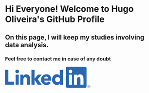# Hi Everyone! Welcome to Hugo Oliveira's GitHub Profile
## On this page, I will keep my studies involving data analysis.
### Feel free to contact me in case of any doubt
[<img src="https://raw.githubusercontent.com/hugo-deoliveira/hugo-deoliveira/main/68747470733a2f2f7265732e636c6f7564696e6172792e636f6d2f696d706f7274646174612f696d6167652f75706c6f61642f76313539353031323335342f6c696e6b6564696e5f7439716977792e706e67.png" width="280" height="70">](https://www.linkedin.com/in/hugo-deoliveira/)


